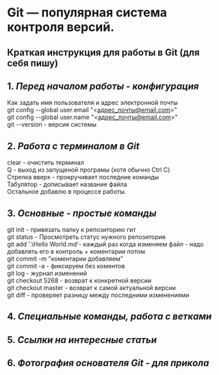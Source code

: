 # Git — популярная система контроля версий.

## Краткая инструкция для работы в Git (для себя пишу)

## 1. *Перед началом работы - конфигурация*
Как задать имя пользователя и адрес электронной почты  
git config --global user.email "<адрес_почты@email.com>"  
git config --global user.name "<адрес_почты@email.com>"  
git --version  - версия системы  

## 2. *Работа с терминалом в Git*  
clear - очистить терминал  
Q - выход из запущеной програмы (хотя обычно Сtrl C)  
Стрелка вверх - прокручивает последние команды  
Табулятор - дописывает название файла  
Остальное добавлю в процессе работы.    

## 3. *Основные - простые команды*  
git init - привязать папку к репозиторию гит  
git status - Просмотреть статус нужного репозитория  
git add '.\Hello World.md'- каждый раз когда изменяем файл - надо добавлять его в контроль + коментарии потом    
git commit -m "коментарии добавляем"  
git commit -a - фиксируем без коментов    
git log - журнал изменений  
git checkout 5268 - возврат к конкретной версии   
git checkout master - возврат к самой актуальной версии  
git diff  - проверяет разницу между последними изменениями  


## 4. *Специальные команды, работа с ветками* 

## 5. *Ссылки на интересные статьи*

## 6. *Фотография основателя Git - для прикола* 

